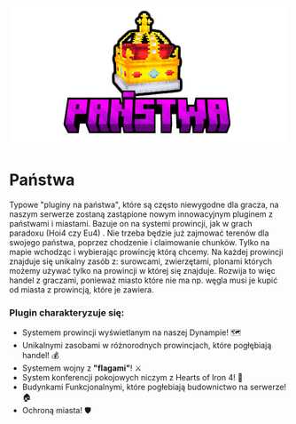 
![Panstwa](./img/panstwa.png)

# Państwa 
Typowe "pluginy na państwa", które są często niewygodne dla gracza, na naszym serwerze zostaną zastąpione nowym innowacyjnym pluginem z państwami i miastami. Bazuje on na systemi prowincji, jak w grach paradoxu (Hoi4 czy Eu4) . Nie trzeba będzie już zajmować terenów dla swojego państwa, poprzez chodzenie i claimowanie chunków. Tylko na mapie wchodząc i wybierając prowincję którą chcemy. Na każdej prowincji znajduje się unikalny zasób z: surowcami, zwierzętami, plonami których możemy używać tylko na prowincji w której się znajduje. Rozwija to więc handel z graczami, ponieważ miasto które nie ma np. węgla musi je kupić od miasta z prowincją, które je zawiera.

### Plugin charakteryzuje się:
- Systemem prowincji wyświetlanym na naszej Dynampie! 🗺️
- Unikalnymi zasobami w różnorodnych prowincjach, które pogłębiają handel! 💰
- Systemem wojny z **"flagami"**! ⚔️
- System konferencji pokojowych niczym z Hearts of Iron 4! 🤝
- Budynkami Funkcjonalnymi, które pogłebiają budownictwo na serwerze! 🏠
- Ochroną miasta! 🛡️

